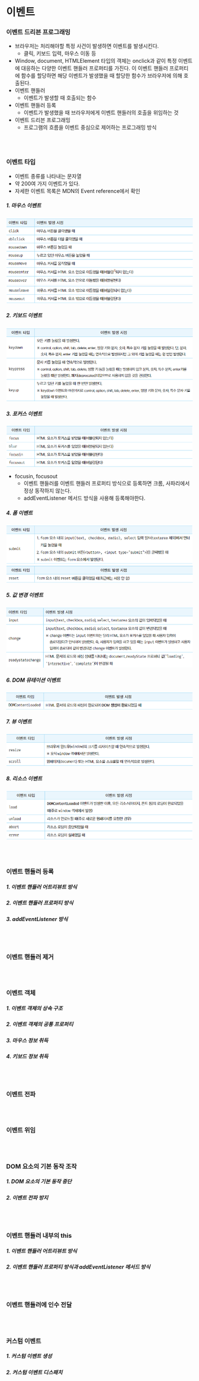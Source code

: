 # 이벤트

### 이벤트 드리븐 프로그래밍
- 브라우저는 처리해야할 특정 사건이 발생하면 이벤트를 발생시킨다.
  - 클릭, 키보드 입력, 마우스 이동 등
- Window, document, HTMLElement 타입의 객체는 onclick과 같이 특정 이벤트에 대응하는 다양한 이벤트 핸들러 프로퍼티를 가진다. 이 이벤트 핸들러 프로퍼티에 함수를 할당하면 해당 이벤트가 발생했을 때 할당한 함수가 브라우저에 의해 호출된다.
- 이벤트 핸들러
  - 이벤트가 발생할 때 호출되는 함수
- 이벤트 핸들러 등록
  - 이벤트가 발생했을 때 브라우저에게 이벤트 핸들러의 호출을 위임하는 것
- 이벤트 드리븐 프로그래밍
  - 프로그램의 흐름을 이벤트 중심으로 제어하는 프로그래밍 방식

<br/>
<br/>

### 이벤트 타입
- 이벤트 종류를 나타내는 문자열
- 약 200여 가지 이벤트가 있다.
- 자세한 이벤트 목록은 MDN의 Event reference에서 확인

##### 1. 마우스 이벤트
![1695046610459](image/임소은/1695046610459.png)
![1695046628883](image/임소은/1695046628883.png)

##### 2. 키보드 이벤트
![1695046673326](image/임소은/1695046673326.png)

##### 3. 포커스 이벤트
![1695046719155](image/임소은/1695046719155.png)
- focusin, focusout
  - 이벤트 핸들러를 이벤트 핸들러 프로퍼티 방식으로 등록하면 크롬, 사파리에서 정상 동작하지 않는다.
  - addEventListener 메서드 방식을 사용해 등록해야한다.

##### 4. 폼 이벤트
![1695046816593](image/임소은/1695046816593.png)
![1695046826646](image/임소은/1695046826646.png)

##### 5. 값 변경 이벤트
![1695046906961](image/임소은/1695046906961.png)

##### 6. DOM 뮤테이션 이벤트
![1695046943775](image/임소은/1695046943775.png)

##### 7. 뷰 이벤트
![1695046961020](image/임소은/1695046961020.png)

##### 8. 리소스 이벤트
![1695046975896](image/임소은/1695046975896.png)

<br/>
<br/>

### 이벤트 핸들러 등록

##### 1. 이벤트 핸들러 어트리뷰트 방식

##### 2. 이벤트 핸들러 프로퍼티 방식

##### 3. addEventListener 방식


<br/>
<br/>

### 이벤트 핸들러 제거


<br/>
<br/>

### 이벤트 객체

##### 1. 이벤트 객체의 상속 구조

##### 2. 이벤트 객체의 공통 프로퍼티

##### 3. 마우스 정보 취득

##### 4. 키보드 정보 취득


<br/>
<br/>

### 이벤트 전파


<br/>
<br/>


### 이벤트 위임


<br/>
<br/>


### DOM 요소의 기본 동작 조작

##### 1. DOM 요소의 기본 동작 중단

##### 2. 이벤트 전파 방지



<br/>
<br/>

### 이벤트 핸들러 내부의 this

##### 1. 이벤트 핸들러 어트리뷰트 방식

##### 2. 이벤트 핸들러 프로퍼티 방식과 addEventListener 메서드 방식


<br/>
<br/>


### 이벤트 핸들러에 인수 전달


<br/>
<br/>


### 커스텀 이벤트

##### 1. 커스텀 이벤트 생성

##### 2. 커스텀 이벤트 디스패치


<br/>
<br/>





